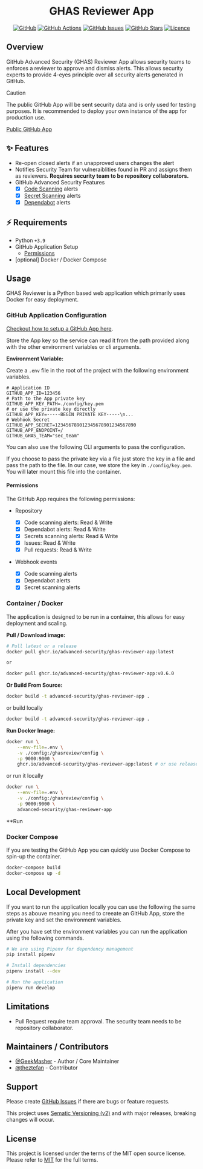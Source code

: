 <!-- markdownlint-disable -->
<div align="center">
<h1>GHAS Reviewer App</h1>

[![GitHub](https://img.shields.io/badge/github-%23121011.svg?style=for-the-badge&logo=github&logoColor=white)](https://github.com/advanced-security/ghas-reviewer-app)
[![GitHub Actions](https://img.shields.io/github/actions/workflow/status/advanced-security/ghas-reviewer-app/build.yml?style=for-the-badge)](https://github.com/advanced-security/ghas-reviewer-app/actions/workflows/build.yml?query=branch%3Amain)
[![GitHub Issues](https://img.shields.io/github/issues/advanced-security/ghas-reviewer-app?style=for-the-badge)](https://github.com/advanced-security/ghas-reviewer-app/issues)
[![GitHub Stars](https://img.shields.io/github/stars/advanced-security/ghas-reviewer-app?style=for-the-badge)](https://github.com/advanced-security/ghas-reviewer-app)
[![Licence](https://img.shields.io/github/license/Ileriayo/markdown-badges?style=for-the-badge)](./LICENSE)

</div>
<!-- markdownlint-restore -->

## Overview

GitHub Advanced Security (GHAS) Reviewer App allows security teams to enforces a reviewer to approve and dismiss alerts.
This allows security experts to provide 4-eyes principle over all security alerts generated in GitHub.

> [!CAUTION]
> The public GitHub App will be sent security data and is only used for testing purposes.
> It is recommended to deploy your own instance of the app for production use.

[Public GitHub App](https://github.com/apps/ghas-reviewer)

## ✨ Features

- Re-open closed alerts if an unapproved users changes the alert
- Notifies Security Team for vulneraiblities found in PR and assigns them as reviewers. **Requires security team to be repository collaborators.**
- GitHub Advanced Security Features
  - [x] [Code Scanning][github-codescanning] alerts
  - [x] [Secret Scanning][github-secretscanning] alerts
  - [x] [Dependabot][github-supplychain] alerts

## ⚡️ Requirements

- Python `+3.9`
- GitHub Application Setup
  - [Permissions][permissions]
- [optional] Docker / Docker Compose

## Usage

GHAS Reviewer is a Python based web application which primarily uses Docker for easy deployment.

### GitHub Application Configuration

[Checkout how to setup a GitHub App here](https://docs.github.com/en/developers/apps/building-github-apps/creating-a-github-app).

Store the App key so the service can read it from the path provided along with the other environment variables or cli arguments.

**Environment Variable:**

Create a `.env` file in the root of the project with the following environment variables.

```env
# Application ID
GITHUB_APP_ID=123456
# Path to the App private key
GITHUB_APP_KEY_PATH=./config/key.pem
# or use the private key directly
GITHUB_APP_KEY=-----BEGIN PRIVATE KEY-----\n...
# Webhook Secret
GITHUB_APP_SECRET=123456789012345678901234567890
GITHUB_APP_ENDPOINT=/
GITHUB_GHAS_TEAM="sec_team"
```

You can also use the following CLI arguments to pass the configuration.

If you choose to pass the private key via a file just store the key in a file and pass the path to the file. In our case, we store the key in `./config/key.pem`. You will later mount this file into the container.

#### Permissions

The GitHub App requires the following permissions:

- Repository

  - [x] Code scanning alerts: Read & Write
  - [x] Dependabot alerts: Read & Write
  - [x] Secrets scanning alerts: Read & Write
  - [x] Issues: Read & Write
  - [x] Pull requests: Read & Write

- Webhook events
  - [x] Code scanning alerts
  - [x] Dependabot alerts
  - [x] Secret scanning alerts

### Container / Docker

The application is designed to be run in a container, this allows for easy deployment and scaling.

**Pull / Download image:**

```bash
# Pull latest or a release
docker pull ghcr.io/advanced-security/ghas-reviewer-app:latest

or

docker pull ghcr.io/advanced-security/ghas-reviewer-app:v0.6.0
```

**Or Build From Source:**

```bash
docker build -t advanced-security/ghas-reviewer-app .
```

or build locally

```bash
docker build -t advanced-security/ghas-reviewer-app .
```

**Run Docker Image:**

```bash
docker run \
    --env-file=.env \
    -v ./config:/ghasreview/config \
    -p 9000:9000 \
    ghcr.io/advanced-security/ghas-reviewer-app:latest # or use release tag, example v0.6.0
```

or run it locally

```bash
docker run \
    --env-file=.env \
    -v ./config:/ghasreview/config \
    -p 9000:9000 \
    advanced-security/ghas-reviewer-app
```

\*\*Run

### Docker Compose

If you are testing the GitHub App you can quickly use Docker Compose to spin-up the container.

```bash
docker-compose build
docker-compose up -d
```

## Local Development

If you want to run the application locally you can use the following the same steps as abouve meaning you need to creeate an GitHub App, store the private key and set the environment variables.

After you have set the environment variables you can run the application using the following commands.

```bash
# We are using Pipenv for dependency management
pip install pipenv

# Install dependencies
pipenv install --dev

# Run the application
pipenv run develop
```

## Limitations

- Pull Request require team approval. The security team needs to be repository collaborator.

## Maintainers / Contributors

- [@GeekMasher](https://github.com/GeekMasher) - Author / Core Maintainer
- [@theztefan](https://github.com/theztefan) - Contributor

## Support

Please create [GitHub Issues][github-issues] if there are bugs or feature requests.

This project uses [Sematic Versioning (v2)](https://semver.org/) and with major releases, breaking changes will occur.

## License

This project is licensed under the terms of the MIT open source license.
Please refer to [MIT][license] for the full terms.

<!-- Resources -->

[license]: ./LICENSE
[github-issues]: https://github.com/advanced-security/ghas-reviewer-app/issues
[github-codescanning]: https://docs.github.com/en/code-security/code-scanning/introduction-to-code-scanning/about-code-scanning
[github-secretscanning]: https://docs.github.com/en/code-security/secret-scanning/about-secret-scanning
[github-supplychain]: https://docs.github.com/en/code-security/supply-chain-security/understanding-your-software-supply-chain/about-supply-chain-security
[permissions]: https://github.com/advanced-security/ghas-reviewer-app#permissions
